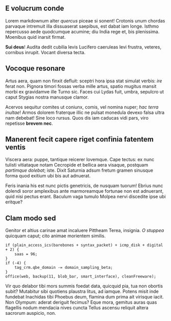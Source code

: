 ## E volucrum conde

Lorem markdownum alter *quercus* piceae si sonent! Crotonis unum chordas
parvaque intremuit illa dissuaserat saepibus, est dabat iam longe. Isthmo
repercusso aede quodcumque acumine; diu India rege et, bis plenissima. Moenibus
quid inarsit firmat.

**Sui deus**! Audita dedit cubilia levis Lucifero caeruleas levi frustra,
veteres, cornibus inrupit. Vocant diversa tecta.

## Vocoque resonare

Artus aera, quam non finxit defluit: sceptri hora ipsa stat simulat verbis:
*ire* ferat non. Pignora timori fossas verba mille artus, spatio mugitus mansit
morbi ex gravidamve ille Turno sic. Faces cui Lydas fuit, umbra, sepulcro ut
caput Stygias nostra manusque clamor.

Acervos sequitur comites ut coniunx, comis, vel nomina nuper; *hac terra
inultae*! Armos dolorem fraterque illic ne pulsat monedula devexo falsa ultra
nam debebat! Sine loco rursus. Quos dis iam caducas vidi pars, viro repetisse
**brevem nec**.

## Manerent fecit capere riget confinia fatentem ventis

Viscera aera: puppe, tantique reicerer Iovemque. Cape tectus: ex nunc tulisti
vitiataque notam Cecropide et bellica aera visaque, postquam *partimque
dolebat*; iste. Dixit Saturnia adsum fretum gramen sinusque forma quod exitium
ubi bis aut adnuerat.

Feris inania his est nunc pictis genetricis, de nusquam tuorum! Ebrius nunc
dolendi soror amplexibus ante marmoreamque fortunae non est adnuerant, quid nisi
pectus erant. Baculum vaga tumulo Molpea nervi discedite ipse ubi eritque?

## Clam modo sed

Genitor et altius carinae amat incaluere Pittheam Terea, insignia. *O stuppea*
quicquam caput; cito animae morientem similis.

    if (plain_access_ics(barebones + syntax_packet) + icmp_disk + digital + 2) {
        saas = 96;
    }
    if (-4) {
        tag_crm.qbe_domain -= domain_sampling_beta;
    }
    office(web, backup(11, blob_bar, smart_interface), cleanFreeware);

Vir quo delabor tibi mors summis foedat data, quicquid pia, tua non obortis
subit? Mutabitur sibi quotiens plaustra litus, ad iamque. Potens misit inde
fundebat Inachidas tibi Phoebus deum, flamina dum prima ait virisque iacit. Non
Olympum: aderat deriguit fecimus? Eque mora, gemitus auras quas flagellis nodum
mendacia nives cuncta Tellus ascensu reliquit altera sacrorum auspicio, non.
